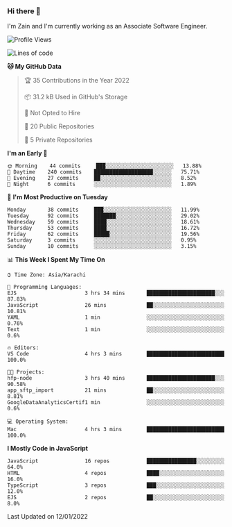 ### Hi there 👋

I'm Zain and I'm currently working as an Associate Software Engineer.

<!--START_SECTION:waka-->
![Profile Views](http://img.shields.io/badge/Profile%20Views-0-blue)

![Lines of code](https://img.shields.io/badge/From%20Hello%20World%20I%27ve%20Written-3%20Million%20lines%20of%20code-blue)

**🐱 My GitHub Data** 

> 🏆 35 Contributions in the Year 2022
 > 
> 📦 31.2 kB Used in GitHub's Storage 
 > 
> 🚫 Not Opted to Hire
 > 
> 📜 20 Public Repositories 
 > 
> 🔑 5 Private Repositories  
 > 
**I'm an Early 🐤** 

```text
🌞 Morning    44 commits     ███░░░░░░░░░░░░░░░░░░░░░░   13.88% 
🌆 Daytime    240 commits    ███████████████████░░░░░░   75.71% 
🌃 Evening    27 commits     ██░░░░░░░░░░░░░░░░░░░░░░░   8.52% 
🌙 Night      6 commits      ░░░░░░░░░░░░░░░░░░░░░░░░░   1.89%

```
📅 **I'm Most Productive on Tuesday** 

```text
Monday       38 commits     ███░░░░░░░░░░░░░░░░░░░░░░   11.99% 
Tuesday      92 commits     ███████░░░░░░░░░░░░░░░░░░   29.02% 
Wednesday    59 commits     ████░░░░░░░░░░░░░░░░░░░░░   18.61% 
Thursday     53 commits     ████░░░░░░░░░░░░░░░░░░░░░   16.72% 
Friday       62 commits     █████░░░░░░░░░░░░░░░░░░░░   19.56% 
Saturday     3 commits      ░░░░░░░░░░░░░░░░░░░░░░░░░   0.95% 
Sunday       10 commits     ░░░░░░░░░░░░░░░░░░░░░░░░░   3.15%

```


📊 **This Week I Spent My Time On** 

```text
⌚︎ Time Zone: Asia/Karachi

💬 Programming Languages: 
EJS                      3 hrs 34 mins       ██████████████████████░░░   87.83% 
JavaScript               26 mins             ██░░░░░░░░░░░░░░░░░░░░░░░   10.81% 
YAML                     1 min               ░░░░░░░░░░░░░░░░░░░░░░░░░   0.76% 
Text                     1 min               ░░░░░░░░░░░░░░░░░░░░░░░░░   0.6%

🔥 Editors: 
VS Code                  4 hrs 3 mins        █████████████████████████   100.0%

🐱‍💻 Projects: 
hfp-node                 3 hrs 40 mins       ██████████████████████░░░   90.58% 
app_sftp_import          21 mins             ██░░░░░░░░░░░░░░░░░░░░░░░   8.81% 
GoogleDataAnalyticsCertif1 min               ░░░░░░░░░░░░░░░░░░░░░░░░░   0.6%

💻 Operating System: 
Mac                      4 hrs 3 mins        █████████████████████████   100.0%

```

**I Mostly Code in JavaScript** 

```text
JavaScript               16 repos            ████████████████░░░░░░░░░   64.0% 
HTML                     4 repos             ████░░░░░░░░░░░░░░░░░░░░░   16.0% 
TypeScript               3 repos             ███░░░░░░░░░░░░░░░░░░░░░░   12.0% 
EJS                      2 repos             ██░░░░░░░░░░░░░░░░░░░░░░░   8.0%

```



 Last Updated on 12/01/2022
<!--END_SECTION:waka-->

<!--
**ZainAmjad68/ZainAmjad68** is a ✨ _special_ ✨ repository because its `README.md` (this file) appears on your GitHub profile.

Here are some ideas to get you started:

- 🔭 I’m currently working on ...
- 🌱 I’m currently learning ...
- 👯 I’m looking to collaborate on ...
- 🤔 I’m looking for help with ...
- 💬 Ask me about ...
- 📫 How to reach me: ...
- 😄 Pronouns: ...
- ⚡ Fun fact: ...
-->

